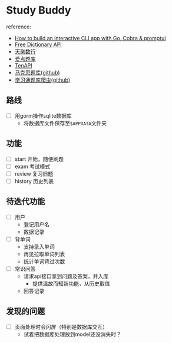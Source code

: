 # Study Buddy

reference:
- [How to build an interactive CLI app with Go, Cobra & promptui](https://dev.to/divrhino/building-an-interactive-cli-app-with-go-cobra-promptui-346n)
- [Free Dictionary API](https://dictionaryapi.dev)
- [天聚数行](https://www.tianapi.com)
- [爱点题库](https://www.51aidian.com/index/login/register)
- [TenAPI](https://docs.tenapi.cn)
- [马克思题库(github)](https://github.com/Ylarod/do_my_marx/tree/main)
- [学习通题库爬虫(github)](https://github.com/notnotype/xxt)
## 路线

-[ ] 用gorm操作sqlite数据库
  - 将数据库文件保存至`$APPDATA`文件夹

## 功能

-[ ] start 开始，随便刷题
-[ ] exam 考试模式
-[ ] review 复习旧题 
-[ ] history 历史列表

## 待迭代功能
-[ ] 用户
  - 登记用户名
  - 数据记录
-[ ] 背单词
  - 支持录入单词
  - 再见拉取单词列表
  - 统计单词背过次数
-[ ] 常识问答
  - 请求api接口拿到问题及答案，并入库
    - 提供温故而知新功能，从历史取值
  - 回答记录

## 发现的问题
-[ ] 页面处理时会闪屏（特别是数据库交互）
  - 试着把数据库处理放到model还没消失时？